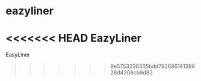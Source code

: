 # eazyliner
<<<<<<< HEAD
EazyLiner
=======
EasyLiner
>>>>>>> 9e5753238305bdd79268618139928d4308cb9d82
